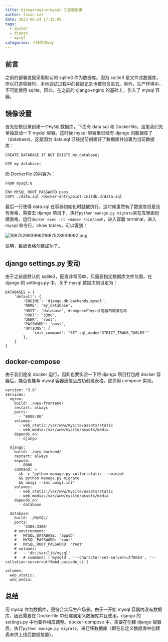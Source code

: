 ```yaml
---
title: django+nginx+mysql 三容器部署
author: Jason Lee
date: 2023-06-24 17:16:09
tags:
  - docker
  - django
  - mysql
categories: 全栈项目wey
---
```


## 前言

之前的部署直接采用默认的 sqlite3 作为数据库。因为 sqlite3 是文件式数据库，所以打造容器时，本地调试过程中的数据记录也被包含进去。另外，生产环境中，不可能使用 sqlite。因此，在之前的 django+nginx 的基础上，引入了 mysql 容器。

## 镜像设置

首先在根目录创建一个`MySQL`数据库，下面有 data.sql 和 Dockerfile。这里我们先单独启动一下 mydql 容器。这时候 mysql 容器里已经有 django 的数据库了（database)。这是因为 data.sql 已经提前创建好了数据库并设置为当前数据库：

```
CREATE DATABASE IF NOT EXISTS my_database;

USE my_database;
```

而 Dockerfile 的内容为：

```
FROM mysql:8

ENV MYSQL_ROOT_PASSWORD pass
COPY ./data.sql /docker-entrypoint-initdb.d/data.sql
```

最后一行使得 data.sql 在容器初始化时就被执行。这时候虽然有了数据库但是没有表格，需要去 django 项目下，执行`python manage.py migrate`来在库里面创建表格。运行`docker exec -it <name> /bin/bash`，进入容器 terminal，进入 mysql 命令行，show tables，可以得到：

![16875289399621687528939092.png](https://cdn.jsdelivr.net/gh/li199-code/blog-imgs@main/16875289399621687528939092.png)

说明，数据表格创建成功了。

## django settings.py 变动

由于之前是默认的 sqlite3，配置非常简单，只需要指定数据库文件位置。在 django 的 settings.py 中，关于 mysql 数据库的设定为：

```
DATABASES = {
    'default': {
        'ENGINE': 'django.db.backends.mysql',
        'NAME': 'my_database',
        'HOST': 'database', #compose中mysql容器的服务名称
        'PORT': '3306',
        'USER': 'root',
        'PASSWORD': 'pass',
        'OPTIONS': {
            'init_command': "SET sql_mode='STRICT_TRANS_TABLES'"
        },
    }
}
```

## docker-compose

由于我们是全 docker 运行，因此也要实验一下将 django 项目打包成 docker 容器后，能否也能与 mysql 容器通信且成功创建表格。这次用 compose 实现。

```
version: "3.9"
services:
  nginx:
    build: ./wey-frontend/
    restart: always
    ports:
      - "8000:80"
    volumes:
      - web_static:/var/www/mysite/assets/static
      - web_media:/var/www/mysite/assets/media
    depends_on:
      - django

  django:
    build: ./wey_backend/
    restart: always
    expose:
      - 8000
    command: >
      sh -c "python manage.py collectstatic --noinput
      && python manage.py migrate
      && uwsgi --ini uwsgi.ini"
    volumes:
      - web_static:/var/www/mysite/assets/static
      - web_media:/var/www/mysite/assets/media
    depends_on:
      - database

  database:
    build: ./MySQL/
    ports:
      - '3306:3306'
    # environment:
    #   MYSQL_DATABASE: 'appdb'
    #   MYSQL_PASSWORD: 'root'
    #   MYSQL_ROOT_PASSWORD: 'root'
    # volumes:
    #   - 'db:/var/lib/mysql'
    #   # command: ['mysqld', '--character-set-server=utf8mb4', '--collation-server=utf8mb4_unicode_ci']

volumes:
  web_static:
  web_media:
```

## 总结

用 mysql 作为数据库，更符合实际生产场景。由于一开始 mysql 容器内没有数据库，因此需要在 Dockerfile 中创建自定义数据库并且使用。django 的 settings.py 中也要作相应调整。docker-compose 中，需要在创建 django 容器后，执行`python manage.py migrate`，来迁移数据库（即在自定义数据库中创建表来供上线后数据放置）。
